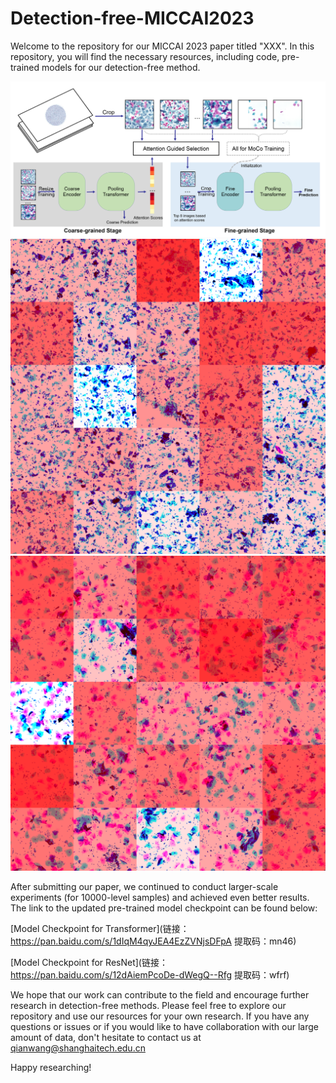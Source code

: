 # Detection-free-MICCAI2023
Welcome to the repository for our MICCAI 2023 paper titled "XXX". In this repository, you will find the necessary resources, including code, pre-trained models for our detection-free method.

![Image1](./fig1.png)
![Image2](./fig2.png)
![Image3](./fig3.png)

After submitting our paper, we continued to conduct larger-scale experiments (for 10000-level samples) and achieved even better results. The link to the updated pre-trained model checkpoint can be found below:

[Model Checkpoint for Transformer](链接：https://pan.baidu.com/s/1dIqM4qyJEA4EzZVNjsDFpA 
提取码：mn46)

[Model Checkpoint for ResNet](链接：https://pan.baidu.com/s/12dAiemPcoDe-dWegQ--Rfg 
提取码：wfrf)

We hope that our work can contribute to the field and encourage further research in detection-free methods. Please feel free to explore our repository and use our resources for your own research. If you have any questions or issues or if you would like to have collaboration with our large amount of data, don't hesitate to contact us at qianwang@shanghaitech.edu.cn

Happy researching!
